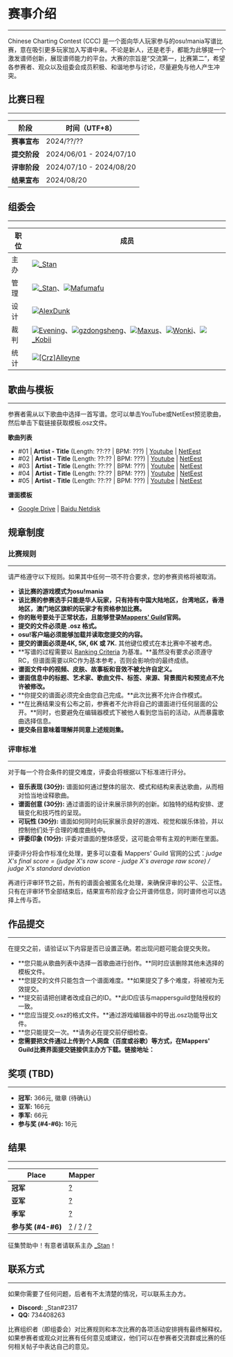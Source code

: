 ![]()

# 赛事介绍
---
Chinese Charting Contest (CCC) 是一个面向华人玩家参与的osu!mania写谱比赛，意在吸引更多玩家加入写谱中来。不论是新人，还是老手，都能为此够提一个激发谱师创新，展现谱师能力的平台。大赛的宗旨是“交流第一，比赛第二”，希望各参赛者、观众以及组委会成员积极、和谐地参与讨论，尽量避免与他人产生冲突。

## 比赛日程
---
| 阶段 | 时间（UTF+8） |
| ---- | ------------- |
| **赛事宣布** | 2024/??/?? |
| **提交阶段** | 2024/06/01 - 2024/07/10 |
| **评审阶段** | 2024/07/10 - 2024/08/20 |
| **结果宣布** | 2024/08/20 |

## 组委会
---
| 职位 | 成员 |
| ---- | ---- |
| 主办 | ![](https://s.ppy.sh/images/flags/cn.gif)[\_Stan](https://osu.ppy.sh/users/1653229) |
| 管理 | ![](https://s.ppy.sh/images/flags/cn.gif)[\_Stan](https://osu.ppy.sh/users/1653229)、![](https://s.ppy.sh/images/flags/cn.gif)[Mafumafu](https://osu.ppy.sh/users/3076909) |
| 设计 | ![](https://s.ppy.sh/images/flags/cn.gif)[AlexDunk](https://osu.ppy.sh/users/9194799) |
| 裁判 | ![](https://s.ppy.sh/images/flags/sg.gif)[Evening](https://osu.ppy.sh/users/2193881)、![](https://s.ppy.sh/images/flags/cn.gif)[gzdongsheng](https://osu.ppy.sh/users/8660315)、![](https://s.ppy.sh/images/flags/id.gif)[Maxus](https://osu.ppy.sh/users/4335785)、![](https://s.ppy.sh/images/flags/kr.gif)[Wonki](https://osu.ppy.sh/users/7898495)、![](https://s.ppy.sh/images/flags/my.gif)[\_Kobii](https://osu.ppy.sh/users/6209713) |
| 统计 | ![](https://s.ppy.sh/images/flags/cn.gif)[\[Crz\]Alleyne](https://osu.ppy.sh/users/11279273) |

## 歌曲与模板
---
参赛者需从以下歌曲中选择一首写谱。您可以单击YouTube或NetEest预览歌曲，然后单击下载链接获取模板.osz文件。

**歌曲列表**


- #01 | **Artist - Title** (Length: ??:?? | BPM: ???) | [Youtube](link) | [NetEest](link)
- #02 | **Artist - Title** (Length: ??:?? | BPM: ???) | [Youtube](link) | [NetEest](link)
- #03 | **Artist - Title** (Length: ??:?? | BPM: ???) | [Youtube](link) | [NetEest](link)
- #04 | **Artist - Title** (Length: ??:?? | BPM: ???) | [Youtube](link) | [NetEest](link)
- #05 | **Artist - Title** (Length: ??:?? | BPM: ???) | [Youtube](link) | [NetEest](link)

**谱面模板**

- [Google Drive]() | [Baidu Netdisk]()

## 规章制度
### 比赛规则
---
请严格遵守以下规则。如果其中任何一项不符合要求，您的参赛资格将被取消。

- **该比赛的游戏模式为osu!mania**
- **该比赛的参赛选手只能是华人玩家，只有持有中国大陆地区，台湾地区，香港地区，澳门地区旗帜的玩家才有资格参加比赛。**
- **你的账号要处于正常状态，且能够登录[Mappers' Guild](https://mappersguild.com)官网。**
- **提交的文件必须是 .osz 格式。**
- **osu!客户端必须能够加载并读取您提交的内容。**
- **提交的谱面必须是4K, 5K, 6K 或 7K.** 其他键位模式在本比赛中不被考虑。
- **写谱的过程需要以 [Ranking Criteria](https://osu.ppy.sh/wiki/en/Ranking_criteria/osu%21mania) 为基准。**虽然没有要求必须遵守RC，但谱面需要以RC作为基本参考，否则会影响你的最终成绩。
- **谱面文件中的视频、皮肤、故事板和音效不被允许自定义。**
- **谱面信息中的标题、艺术家、歌曲文件、标签、来源、背景图片和预览点不允许被修改。**
- **你提交的谱面必须完全由您自己完成。**此次比赛不允许合作模式。
- **在比赛结果没有公布之前，参赛者不允许将自己的谱面进行任何层面的公开。**同时，也要避免在编辑器模式下被他人看到您当前的活动，从而暴露歌曲选择信息。
- **提交条目意味着理解并同意上述规则集。**

### 评审标准
---
对于每一个符合条件的提交难度，评委会将根据以下标准进行评分。

- **音乐表现 (30分):** 谱面如何通过整体的层次、模式和结构来表达歌曲，从而相对恰当地诠释歌曲。
- **谱面创意 (30分):** 通过谱面的设计来展示排列的创新。如独特的结构安排、逻辑变化和技巧性的呈现。
- **可玩性 (30分):** 谱面如何同时向玩家展示良好的游戏、视觉和娱乐体验，并以控制他们处于合理的难度曲线中。
- **评委印象 (10分):** 评委对谱面的整体感受，这可能会带有主观的判断在里面。

评委评分将会作标准化处理，更多可以查看 Mappers' Guild 官网的公式：*judge X's final score = (judge X's raw score - judge X's average raw score) / judge X's standard deviation*

再进行评审环节之前，所有的谱面会被匿名化处理，来确保评审的公平、公正性。只有在评审环节全部结束后，结果宣布阶段才会公开谱师信息，同时谱师也可以选择上传与否。

## 作品提交
---
在提交之前，请验证以下内容是否已设置正确。若出现问题可能会提交失败。

- **您只能从歌曲列表中选择一首歌曲进行创作。**同时应该删除其他未选择的模板文件。
- **您提交的文件只能包含一个谱面难度。**如果提交了多个难度，将被视为无效提交。
- **提交前请把创建者改成自己的ID。**此ID应该与mappersguild登陆授权的一致。
- **您应当提交.osz的格式文件。**通过游戏编辑器中的导出.osz功能导出文件。
- **您只能提交一次。**请务必在提交前仔细检查。
- **您需要把文件通过上传到个人网盘（百度或谷歌）等方式，在Mappers' Guild比赛界面提交链接供主办方下载。链接地址：**

## 奖项 (TBD)
---
- **冠军:** 366元, 徽章 (待确认)
- **亚军:** 166元
- **季军:** 66元
- **参与奖 (#4-#6):** 16元

## 结果
---
| Place | Mapper |
| ----- | ------ |
|**冠军**|[?]()|
|**亚军**|[?]()|
|**季军**|[?]()|
|**参与奖 (#4-#6)**|[?]() / [?]() / [?]()|

征集赞助中！有意者请联系主办 [\_Stan](https://osu.ppy.sh/users/1653229)！

## 联系方式
---
如果你需要了任何问题，后者有不太清楚的情况，可以联系主办方。

- **Discord:** \_Stan#2317
- **QQ:** 734408263

比赛组织者（即组委会）对比赛规则和本次比赛的各项活动安排拥有最终解释权。如果参赛者或观众对比赛有任何意见或建议，他们可以在参赛者交流群或比赛的任何相关帖子中表达自己的意见。